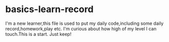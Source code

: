 # basics-learn-record
I'm a new learner,this file is used to put my daily code,including some daily record,homework,play etc.
I'm curious about how high of my level I can touch.This is a start.
Just keep!
